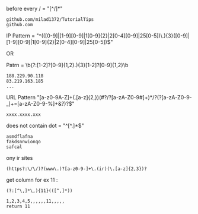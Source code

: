 before every / = "[^\/]*"
```
github.com/milad1372/TutorialTips
github.com
```
IP Pattern = "^(([0-9]|[1-9][0-9]|1[0-9]{2}|2[0-4][0-9]|25[0-5])\\.){3}([0-9]|[1-9][0-9]|1[0-9]{2}|2[0-4][0-9]|25[0-5])$"

OR

Patrn = \b(?:[1-2]?[0-9]{1,2}\.){3}[1-2]?[0-9]{1,2}\b

```
188.229.90.118
83.219.163.185
...
```
URL Pattern "[a-z0-9A-Z]+(\.[a-z]{2,})(#?\/?[a-zA-Z0-9#]+)*\/?(\?[a-zA-Z0-9-_]+=[a-zA-Z0-9-%]+&?)?$"
```
xxxx.xxxx.xxx
```
does not contain dot = "^[^.]*$"
```
asmdflafna
fakdsnnwionqo
safcal
```
ony ir sites
```
(https?:\/\/)?(www\.)?[a-z0-9-]+\.(ir)(\.[a-z]{2,3})?
```
get column for ex 11 : 
```
(?:[^\,]*\,){11}(([^,]*))

1,2,3,4,5,,,,,,11,,,,,
return 11
```
